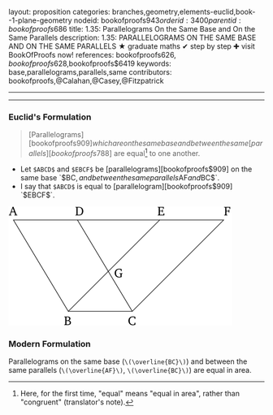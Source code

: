 layout: proposition
categories: branches,geometry,elements-euclid,book--1-plane-geometry
nodeid: bookofproofs$943
orderid: 3400
parentid: bookofproofs$686
title: 1.35: Parallelograms On the Same Base and On the Same Parallels
description: 1.35: PARALLELOGRAMS ON THE SAME BASE AND ON THE SAME PARALLELS &#9733; graduate maths &#10004; step by step &#10010; visit BookOfProofs now!
references: bookofproofs$626,bookofproofs$628,bookofproofs$6419
keywords: base,parallelograms,parallels,same
contributors: bookofproofs,@Calahan,@Casey,@Fitzpatrick

---


---

### Euclid's Formulation

> [Parallelograms][bookofproofs$909] which are on the same base and between the same [parallels][bookofproofs$788] are equal[^1] to one another.

* Let `$ABCD$` and `$EBCF$` be [parallelograms][bookofproofs$909] on the same base `$BC$`, and between the same parallels `$AF$` and `$BC$`.
* I say that `$ABCD$` is equal to [parallelogram][bookofproofs$909] `$EBCF$`.


![fig35e](https://github.com/bookofproofs/bookofproofs.github.io/blob/main/_sources/_assets/images/euclid/Book01/fig35e.png?raw=true)


### Modern Formulation

Parallelograms on the same base (`\(\overline{BC}\)`) and between the same parallels (`\(\overline{AF}\)`, `\(\overline{BC}\)`) are equal in area.

[^1]: Here, for the first time, "equal" means "equal in area", rather than "congruent" (translator's note).
